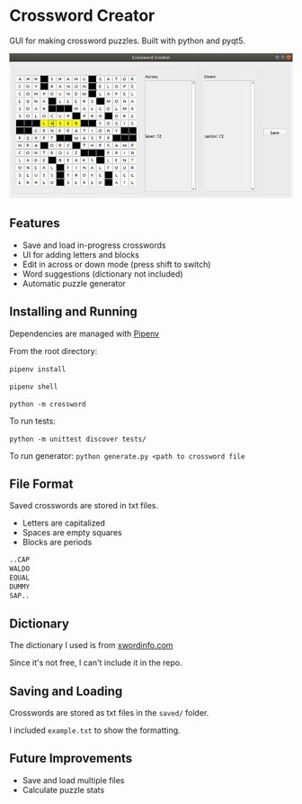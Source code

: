# Crossword Creator
GUI for making crossword puzzles. Built with python and pyqt5.

![sample](/assets/image.png)

## Features
* Save and load in-progress crosswords
* UI for adding letters and blocks
* Edit in across or down mode (press shift to switch)
* Word suggestions (dictionary not included)
* Automatic puzzle generator

## Installing and Running

Dependencies are managed with [Pipenv](https://github.com/pypa/pipenv)

From the root directory:

`pipenv install`

`pipenv shell`

`python -m crossword`

To run tests:

`python -m unittest discover tests/`

To run generator:
`python generate.py <path to crossword file`

## File Format
Saved crosswords are stored in txt files.
* Letters are capitalized
* Spaces are empty squares
* Blocks are periods

```
..CAP
WALDO
EQUAL
DUMMY
SAP..
```

## Dictionary
The dictionary I used is from [xwordinfo.com](https://www.xwordinfo.com/WordList/)

Since it's not free, I can't include it in the repo.

## Saving and Loading
Crosswords are stored as txt files in the `saved/` folder.

I included `example.txt` to show the formatting.

## Future Improvements
* Save and load multiple files
* Calculate puzzle stats
